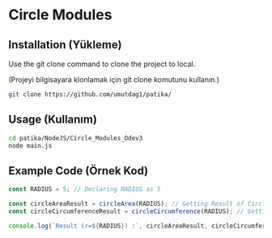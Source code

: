 # Circle Modules

## Installation (Yükleme)

Use the git clone command to clone the project to local.

(Projeyi bilgisayara klonlamak için git clone komutunu kullanın.)

```bash
git clone https://github.com/umutdag1/patika/
```

## Usage (Kullanım)

```bash
cd patika/NodeJS/Circle_Modules_Odev3
node main.js
```

## Example Code (Örnek Kod)
```js
const RADIUS = 5; // Declaring RADIUS as 5

const circleAreaResult = circleArea(RADIUS); // Getting Result of Circle Area By Calling circleAreaResult with RADIUS
const circleCircumferenceResult = circleCircumference(RADIUS); // Getting Result of Circle Circumference By Calling circleCircumferenceResult with RADIUS

console.log(`Result (r=${RADIUS}) :`, circleAreaResult, circleCircumferenceResult); // Print the Results
```
